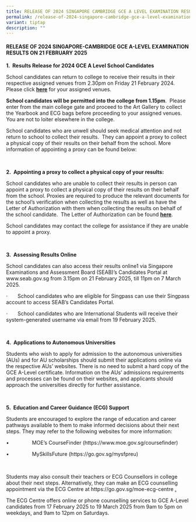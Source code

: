 ```yaml
---
title: RELEASE OF 2024 SINGAPORE CAMBRIDGE GCE A LEVEL EXAMINATION RESULTS
permalink: /release-of-2024-singapore-cambridge-gce-a-level-examination-results/
variant: tiptap
description: ""
---
```

<h4><strong>RELEASE OF 2024 SINGAPORE-CAMBRIDGE GCE A-LEVEL EXAMINATION RESULTS ON 21 FEBRUARY 2025</strong><br></h4>
<p><strong>1.&nbsp; Results Release for 2024 GCE A Level School Candidates</strong>
</p>
<p>School candidates can return to college to receive their results in their
respective assigned venues from 2.30pm on Friday 21 February 2024. Please
click <strong><u>here</u></strong> for your assigned venues.</p>
<p><strong>School candidates will be permitted into the college from 1.15pm</strong>.&nbsp;
Please enter from the main college gate and proceed to the Art Gallery
to collect the Yearbook and ECG bags before proceeding to your assigned
venues.&nbsp; You are not to loiter elsewhere in the college.</p>
<p>School candidates who are unwell should seek medical attention and not
return to school to collect their results.&nbsp; They can appoint a proxy
to collect a physical copy of their results on their behalf from the school.
More information of appointing a proxy can be found below:</p>
<p>&nbsp;</p>
<p><strong>2.&nbsp; Appointing a proxy to collect a physical copy of your results:</strong>
</p>
<p>School candidates who are unable to collect their results in person can
appoint a proxy to collect a physical copy of their results on their behalf
from the school. Proxies are required to produce the relevant documents
for the school’s verification when collecting the results as well as have
the Letter of Authorization with them when collecting the results on behalf
of the school candidate. &nbsp;The Letter of Authorization can be found <strong><u>here</u></strong>.</p>
<p>School candidates may contact the college for assistance if they are unable
to appoint a proxy.&nbsp;</p>
<p>&nbsp;</p>
<p><strong>3.&nbsp; Assessing Results Online</strong>
</p>
<p>School candidates can also access their results online1 via Singapore
Examinations and Assessment Board (SEAB)’s Candidates Portal at <a rel="noopener noreferrer nofollow" target="_blank">www.seab.gov.sg</a> from
3.15pm on 21 February 2025, till 11pm on 7 March 2025.</p>
<p>·&nbsp;&nbsp;&nbsp;&nbsp;&nbsp;&nbsp; School candidates who are eligible
for Singpass can use their Singpass account to access SEAB’s Candidates
Portal.</p>
<p>·&nbsp;&nbsp;&nbsp;&nbsp;&nbsp;&nbsp; School candidates who are International
Students will receive their system-generated username via email from 19
February 2025.</p>
<p><strong>&nbsp;</strong>
</p>
<p><strong>4.&nbsp; Applications to Autonomous Universities</strong>
</p>
<p>Students who wish to apply for admission to the autonomous universities
(AUs) and for AU scholarships should submit their applications online via
the respective AUs’ websites. There is no need to submit a hard copy of
the GCE A-Level certificate. Information on the AUs’ admissions requirements
and processes can be found on their websites, and applicants should approach
the universities directly for further assistance.</p>
<p>&nbsp;&nbsp;</p>
<p><strong>5.&nbsp; Education and Career Guidance (ECG) Support</strong>
</p>
<p>Students are encouraged to explore the range of education and career pathways
available to them to make informed decisions about their next steps. They
may refer to the following websites for more information:</p>
<p>•&nbsp;&nbsp;&nbsp;&nbsp;&nbsp;&nbsp;&nbsp;&nbsp;&nbsp;&nbsp;&nbsp;&nbsp;&nbsp;&nbsp;&nbsp;
MOE’s CourseFinder (<a rel="noopener noreferrer nofollow" target="_blank">https://www.moe.gov.sg/coursefinder</a>)</p>
<p>•&nbsp;&nbsp;&nbsp;&nbsp;&nbsp;&nbsp;&nbsp;&nbsp;&nbsp;&nbsp;&nbsp;&nbsp;&nbsp;&nbsp;&nbsp;
MySkillsFuture (<a rel="noopener noreferrer nofollow" target="_blank">https://go.gov.sg/mysfpreu</a>)</p>
<p>&nbsp;</p>
<p>Students may also consult their teachers or ECG Counsellors in college
about their next steps. Alternatively, they can make an ECG counselling
appointment via the ECG Centre at <a rel="noopener noreferrer nofollow" target="_blank">https://go.gov.sg/moe-ecg-centre</a>
<a href="https://go.gov.sg/moe-ecg-centre.%20" rel="noopener noreferrer nofollow" target="_blank">.</a>
</p>
<p>The ECG Centre offers online or phone counselling services to GCE A-Level
candidates from 17 February 2025 to 19 March 2025 from 9am to 5pm on weekdays,
and 9am to 12pm on Saturdays.</p>